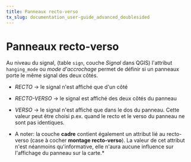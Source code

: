 ```yaml
---
title: Panneaux recto-verso
tx_slug: documentation_user-guide_advanced_doublesided
---
```


# Panneaux recto-verso

Au niveau du signal, (table `sign`, couche *Signal* dans QGIS) l'attribut `hanging_mode` ou *mode d'accrochage* permet de définir si un panneaux porte le même signal des deux côtés.

* *RECTO* -> le signal n'est affiché que d'un côté
* *RECTO-VERSO* -> le signal est affiché des deux côtés du panneau
* *VERSO* -> le signal n'est affiché que dans le dos du panneau. Cette valeur peut être choisi p.ex. quand le recto et le verso du panneau ne sont pas identiques.

* A noter: la couche **cadre** contient également un attribut lié au recto-verso (case à cocher **montage recto-verso**). La valeur de cet attribut n'est néanmoins qu'informative, elle n'aura aucune influence sur l'affichage du panneau sur la carte.*